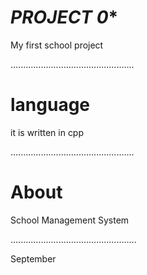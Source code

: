 
# ***PROJECT 0****

My first school project

.................................................
# language
it is written in cpp

.................................................
# About 

School Management System

..................................................

September 